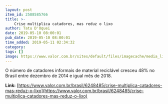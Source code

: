 ```yaml
---
layout: post
item_id: 2588585766
title: >-
    Crise multiplica catadores, mas reduz o lixo
author: Tatu D'Oquei
date: 2019-05-10 08:00:01
pub_date: 2019-05-10 08:00:01
time_added: 2019-05-11 02:34:32
category: 
tags: []
image: https://www.valor.com.br/sites/default/files/imagecache/media_library_big_horizontal/gn/19/05/foto10esp-101-cata-a14.jpg
---
```


O número de catadores informais de material reciclável cresceu 48% no Brasil entre dezembro de 2014 e igual mês de 2018.

**Link:** [https://www.valor.com.br/brasil/6248485/crise-multiplica-catadores-mas-reduz-o-lixo](https://www.valor.com.br/brasil/6248485/crise-multiplica-catadores-mas-reduz-o-lixo)

